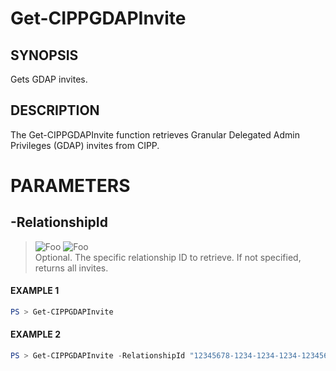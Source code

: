 # Get-CIPPGDAPInvite
## SYNOPSIS
Gets GDAP invites.
## DESCRIPTION
The Get-CIPPGDAPInvite function retrieves Granular Delegated Admin Privileges (GDAP) invites from CIPP.
# PARAMETERS

## **-RelationshipId**
> ![Foo](https://img.shields.io/badge/Type-String-Blue?) ![Foo](https://img.shields.io/badge/Mandatory-FALSE-Green?) \
Optional. The specific relationship ID to retrieve. If not specified, returns all invites.

 #### EXAMPLE 1
```powershell
PS > Get-CIPPGDAPInvite
```
 #### EXAMPLE 2
```powershell
PS > Get-CIPPGDAPInvite -RelationshipId "12345678-1234-1234-1234-1234567890AB"
```

